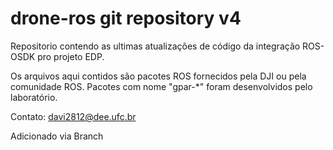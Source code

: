 # drone-ros git repository v4

Repositorio contendo as ultimas atualizações de código da integração ROS-OSDK pro projeto EDP.

Os arquivos aqui contidos são pacotes ROS fornecidos pela DJI ou pela comunidade ROS. Pacotes com nome "gpar-*" foram desenvolvidos pelo laboratório.



Contato: davi2812@dee.ufc.br

Adicionado via Branch 
	


